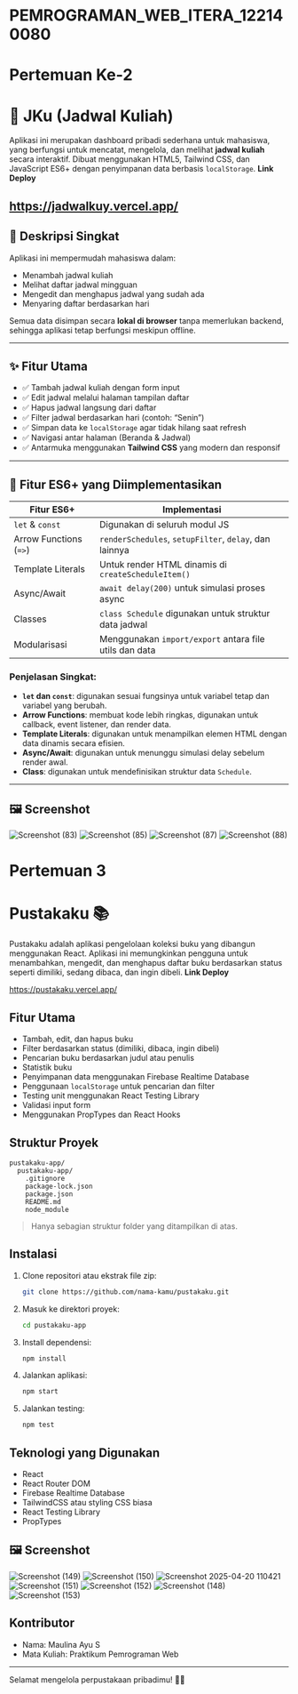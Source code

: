 # PEMROGRAMAN_WEB_ITERA_122140080

# Pertemuan Ke-2


# 📘 JKu (Jadwal Kuliah)
Aplikasi ini merupakan dashboard pribadi sederhana untuk mahasiswa, yang berfungsi untuk mencatat, mengelola, dan melihat **jadwal kuliah** secara interaktif. Dibuat menggunakan HTML5, Tailwind CSS, dan JavaScript ES6+ dengan penyimpanan data berbasis `localStorage`.
**Link Deploy**

https://jadwalkuy.vercel.app/
---

## 🎯 Deskripsi Singkat

Aplikasi ini mempermudah mahasiswa dalam:
- Menambah jadwal kuliah
- Melihat daftar jadwal mingguan
- Mengedit dan menghapus jadwal yang sudah ada
- Menyaring daftar berdasarkan hari

Semua data disimpan secara **lokal di browser** tanpa memerlukan backend, sehingga aplikasi tetap berfungsi meskipun offline.

---

## ✨ Fitur Utama

- ✅ Tambah jadwal kuliah dengan form input
- ✅ Edit jadwal melalui halaman tampilan daftar
- ✅ Hapus jadwal langsung dari daftar
- ✅ Filter jadwal berdasarkan hari (contoh: “Senin”)
- ✅ Simpan data ke `localStorage` agar tidak hilang saat refresh
- ✅ Navigasi antar halaman (Beranda & Jadwal)
- ✅ Antarmuka menggunakan **Tailwind CSS** yang modern dan responsif

---

## 🧠 Fitur ES6+ yang Diimplementasikan

| Fitur ES6+               | Implementasi                                                |
|--------------------------|-------------------------------------------------------------|
| `let` & `const`          | Digunakan di seluruh modul JS                               |
| Arrow Functions (`=>`)   | `renderSchedules`, `setupFilter`, `delay`, dan lainnya     |
| Template Literals        | Untuk render HTML dinamis di `createScheduleItem()`        |
| Async/Await              | `await delay(200)` untuk simulasi proses async             |
| Classes                  | `class Schedule` digunakan untuk struktur data jadwal       |
| Modularisasi             | Menggunakan `import/export` antara file utils dan data      |

### Penjelasan Singkat:
- **`let` dan `const`**: digunakan sesuai fungsinya untuk variabel tetap dan variabel yang berubah.
- **Arrow Functions**: membuat kode lebih ringkas, digunakan untuk callback, event listener, dan render data.
- **Template Literals**: digunakan untuk menampilkan elemen HTML dengan data dinamis secara efisien.
- **Async/Await**: digunakan untuk menunggu simulasi delay sebelum render awal.
- **Class**: digunakan untuk mendefinisikan struktur data `Schedule`.

---

## 🖼️ Screenshot


![Screenshot (83)](https://github.com/user-attachments/assets/6a468eab-5d73-4d8b-b04f-156e6d812c0a)
![Screenshot (85)](https://github.com/user-attachments/assets/9a2094b1-8927-4585-91da-34486250cc8a)
![Screenshot (87)](https://github.com/user-attachments/assets/08e6bbbc-63a5-4d2c-82b9-e57c7c754471)
![Screenshot (88)](https://github.com/user-attachments/assets/3c729faa-1a2e-400e-96c8-1f6f0b883116)

# Pertemuan 3
# Pustakaku 📚

Pustakaku adalah aplikasi pengelolaan koleksi buku yang dibangun menggunakan React. Aplikasi ini memungkinkan pengguna untuk menambahkan, mengedit, dan menghapus daftar buku berdasarkan status seperti dimiliki, sedang dibaca, dan ingin dibeli.
**Link Deploy**

https://pustakaku.vercel.app/
## Fitur Utama

- Tambah, edit, dan hapus buku
- Filter berdasarkan status (dimiliki, dibaca, ingin dibeli)
- Pencarian buku berdasarkan judul atau penulis
- Statistik buku
- Penyimpanan data menggunakan Firebase Realtime Database
- Penggunaan `localStorage` untuk pencarian dan filter
- Testing unit menggunakan React Testing Library
- Validasi input form
- Menggunakan PropTypes dan React Hooks

## Struktur Proyek

```
pustakaku-app/
  pustakaku-app/
    .gitignore
    package-lock.json
    package.json
    README.md
    node_module
```

> Hanya sebagian struktur folder yang ditampilkan di atas.

## Instalasi

1. Clone repositori atau ekstrak file zip:
   ```bash
   git clone https://github.com/nama-kamu/pustakaku.git
   ```

2. Masuk ke direktori proyek:
   ```bash
   cd pustakaku-app
   ```

3. Install dependensi:
   ```bash
   npm install
   ```

4. Jalankan aplikasi:
   ```bash
   npm start
   ```

5. Jalankan testing:
   ```bash
   npm test
   ```

## Teknologi yang Digunakan

- React
- React Router DOM
- Firebase Realtime Database
- TailwindCSS atau styling CSS biasa
- React Testing Library
- PropTypes
  
## 🖼️ Screenshot
![Screenshot (149)](https://github.com/user-attachments/assets/aa5015ae-350e-4c1b-8e09-032e25fc71bc)
![Screenshot (150)](https://github.com/user-attachments/assets/a507e41e-01c2-425c-a5aa-a6527cd34890)
![Screenshot 2025-04-20 110421](https://github.com/user-attachments/assets/af21a78d-448a-44eb-9c6a-c6d516cfeea8)
![Screenshot (151)](https://github.com/user-attachments/assets/df4b47df-31a0-44e6-b1df-8bab9f64c061)
![Screenshot (152)](https://github.com/user-attachments/assets/4dbdc3dc-a6ab-4791-99f5-ca928a323b4e)
![Screenshot (148)](https://github.com/user-attachments/assets/3214b08b-3971-40c5-87e0-42b964f05d1a)
![Screenshot (153)](https://github.com/user-attachments/assets/3788b5c2-009d-4998-895e-d03afc7fc9f1)

## Kontributor

- Nama: Maulina Ayu S
- Mata Kuliah: Praktikum Pemrograman Web

---

Selamat mengelola perpustakaan pribadimu! 📖✨


